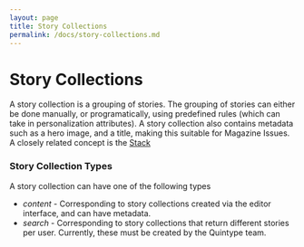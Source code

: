 ```yaml
---
layout: page
title: Story Collections
permalink: /docs/story-collections.md
---
```

# Story Collections

A story collection is a grouping of stories. The grouping of stories can either be done manually, or programatically, using predefined rules (which can take in personalization attributes). A story collection also contains metadata such as a hero image, and a title, making this suitable for Magazine Issues. A closely related concept is the [Stack](./stacks.md)

### Story Collection Types

A story collection can have one of the following types

* *content* - Corresponding to story collections created via the editor interface, and can have metadata.
* *search* - Corresponding to story collections that return different stories per user. Currently, these must be created by the Quintype team.
